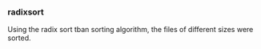 ### radixsort
Using the radix sort tban sorting algorithm, the files of different sizes were sorted.
